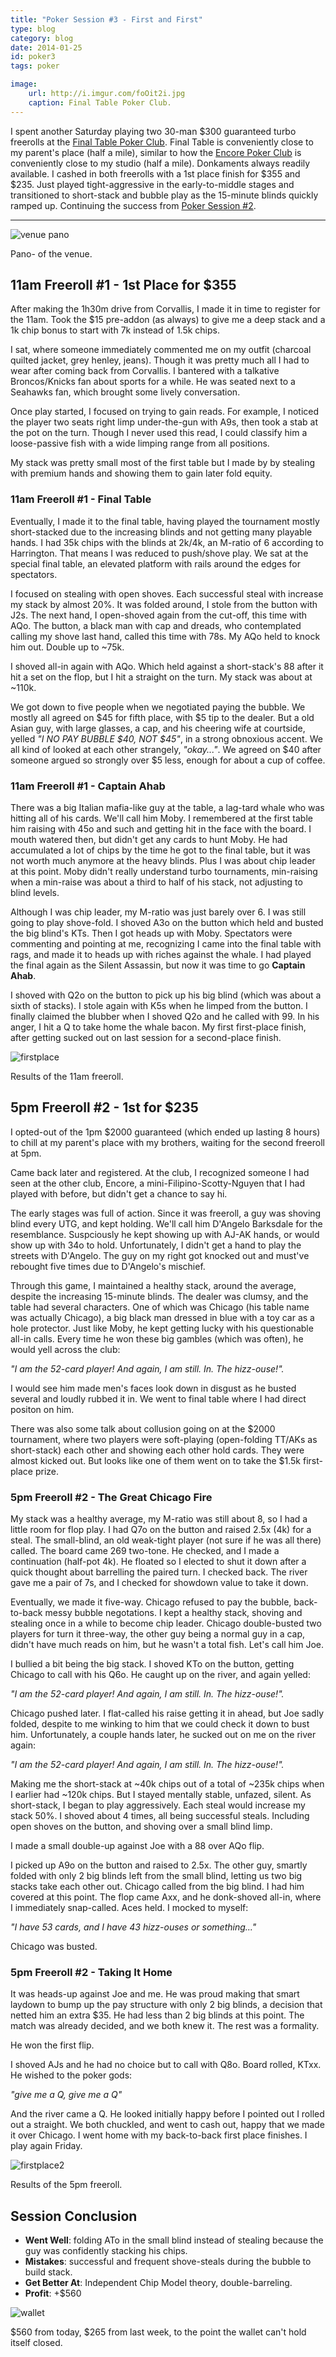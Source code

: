 ```yaml
---
title: "Poker Session #3 - First and First"
type: blog
category: blog
date: 2014-01-25
id: poker3
tags: poker

image:
    url: http://i.imgur.com/foOit2i.jpg
    caption: Final Table Poker Club.
---
```


I spent another Saturday playing two 30-man $300 guaranteed turbo freerolls at
the [Final Table Poker Club](http://pokerportland.com). Final Table is
conveniently close to my parent's place (half a mile), similar to how the
[Encore Poker Club](http://www.encoreclub.com/) is conveniently close to my
studio (half a mile). Donkaments always readily available. I cashed in both
freerolls with a 1st place finish for $355 and $235. Just played
tight-aggressive in the early-to-middle stages and transitioned to short-stack
and bubble play as the 15-minute blinds quickly ramped up. Continuing the
success from [Poker Session #2](/blog/poker2).

---

![venue pano](http://i.imgur.com/nY64p22.jpg)

<div class="page-caption"><span>
Pano- of the venue.
</span></div>

## 11am Freeroll #1 - 1st Place for $355

After making the 1h30m drive from Corvallis, I made it in time to register for
the 11am. Took the $15 pre-addon (as always) to give me a deep stack and a 1k
chip bonus to start with 7k instead of 1.5k chips.

I sat, where someone immediately commented me on my outfit (charcoal quilted
jacket, grey henley, jeans). Though it was pretty much all I had to wear after
coming back from Corvallis. I bantered with a talkative Broncos/Knicks fan
about sports for a while. He was seated next to a Seahawks fan, which brought
some lively conversation.

Once play started, I focused on trying to gain reads. For example, I noticed
the player two seats right limp under-the-gun with A9s, then took a stab at the
pot on the turn. Though I never used this read, I could classify him a
loose-passive fish with a wide limping range from all positions.

My stack was pretty small most of the first table but I made by by stealing
with premium hands and showing them to gain later fold equity.

### 11am Freeroll #1 - Final Table

Eventually, I made it to the final table, having played the tournament
mostly short-stacked due to the increasing blinds and not getting many
playable hands. I had 35k chips with the blinds at 2k/4k, an M-ratio of 6
according to Harrington. That means I was reduced to push/shove play. We sat
at the special final table, an elevated platform with rails around the edges
for spectators.

I focused on stealing with open shoves. Each successful steal with increase my
stack by almost 20%. It was folded around, I stole from the button with J2s.
The next hand, I open-shoved again from the cut-off, this time with AQo. The
button, a black man with cap and dreads, who contemplated calling my shove last
hand, called this time with 78s. My AQo held to knock him out. Double up to ~75k.

I shoved all-in again with AQo. Which held against a short-stack's 88 after it
hit a set on the flop, but I hit a straight on the turn. My stack was about at
~110k.

We got down to five people when we negotiated paying the bubble. We mostly all
agreed on $45 for fifth place, with $5 tip to the dealer. But a old Asian guy,
with large glasses, a cap, and his cheering wife at courtside, yelled *"I NO
PAY BUBBLE $40, NOT $45"*, in a strong obnoxious accent. We all kind of looked
at each other strangely, *"okay..."*. We agreed on $40 after someone argued so
strongly over $5 less, enough for about a cup of coffee.

### 11am Freeroll #1 - Captain Ahab

There was a big Italian mafia-like guy at the table, a lag-tard whale who was
hitting all of his cards. We'll call him Moby. I remembered at the first table
him raising with 45o and such and getting hit in the face with the board. I
mouth watered then, but didn't get any cards to hunt Moby. He had accumulated a
lot of chips by the time he got to the final table, but it was not worth much
anymore at the heavy blinds. Plus I was about chip leader at this point. Moby
didn't really understand turbo tournaments, min-raising when a min-raise was
about a third to half of his stack, not adjusting to blind levels.

Although I was chip leader, my M-ratio was just barely over 6. I was still
going to play shove-fold. I shoved A3o on the button which held and busted the
big blind's KTs. Then I got heads up with Moby. Spectators were commenting
and pointing at me, recognizing I came into the final table with rags, and made
it to heads up with riches against the whale. I had played the final again as
the Silent Assassin, but now it was time to go **Captain Ahab**.

I shoved with Q2o on the button to pick up his big blind (which was about a
sixth of stacks). I stole again with K5s when he limped from the button. I
finally claimed the blubber when I shoved Q2o and he called with 99. In his
anger, I hit a Q to take home the whale bacon. My first first-place finish,
after getting sucked out on last session for a second-place finish.

![firstplace](http://i.imgur.com/TLh3Dcc.jpg)

<div class="page-caption"><span>
Results of the 11am freeroll.
</span></div>

## 5pm Freeroll #2 - 1st for $235

I opted-out of the 1pm $2000 guaranteed (which ended up lasting 8 hours) to
chill at my parent's place with my brothers, waiting for the second freeroll at
5pm.

Came back later and registered. At the club, I recognized someone I had seen at
the other club, Encore, a mini-Filipino-Scotty-Nguyen that I had played with
before, but didn't get a chance to say hi.

The early stages was full of action. Since it was freeroll, a guy was shoving
blind every UTG, and kept holding. We'll call him D'Angelo Barksdale for the
resemblance. Suspciously he kept showing up with AJ-AK hands, or would show up
with 34o to hold. Unfortunately, I didn't get a hand to play the streets with
D'Angelo. The guy on my right got knocked out and must've rebought five times
due to D'Angelo's mischief.

Through this game, I maintained a healthy stack, around the average, despite
the increasing 15-minute blinds. The dealer was clumsy, and the table had
several characters. One of which was Chicago (his table name was actually
Chicago), a big black man dressed in blue with a toy car as a hole protector.
Just like Moby, he kept getting lucky with his questionable all-in calls.
Every time he won these big gambles (which was often), he would yell across
the club:

*"I am the 52-card player! And again, I am still. In. The hizz-ouse!".*

I would see him made men's faces look down in disgust as he busted several and
loudly rubbed it in. We went to final table where I had direct positon on him.

There was also some talk about collusion going on at the $2000 tournament,
where two players were soft-playing (open-folding TT/AKs as short-stack) each
other and showing each other hold cards. They were almost kicked out. But looks
like one of them went on to take the $1.5k first-place prize.

### 5pm Freeroll #2 - The Great Chicago Fire

My stack was a healthy average, my M-ratio was still about 8, so I had a little
room for flop play. I had Q7o on the button and raised 2.5x (4k) for a steal.
The small-blind, an old weak-tight player (not sure if he was all there)
called.  The board came 269 two-tone. He checked, and I made a continuation
(half-pot 4k). He floated so I elected to shut it down after a quick thought
about barrelling the paired turn. I checked back. The river gave me a pair of
7s, and I checked for showdown value to take it down.

Eventually, we made it five-way. Chicago refused to pay the bubble,
back-to-back messy bubble negotations. I kept a healthy stack, shoving and
stealing once in a while to become chip leader. Chicago double-busted two
players for turn it three-way, the other guy being a normal guy in a cap,
didn't have much reads on him, but he wasn't a total fish. Let's call him Joe.

I bullied a bit being the big stack. I shoved KTo on the button, getting
Chicago to call with his Q6o. He caught up on the river, and again yelled:

*"I am the 52-card player! And again, I am still. In. The hizz-ouse!".*

Chicago pushed later. I flat-called his raise getting it in ahead, but Joe
sadly folded, despite to me winking to him that we could check it down to bust
him. Unfortunately, a couple hands later, he sucked out on me on the river
again:

*"I am the 52-card player! And again, I am still. In. The hizz-ouse!".*

Making me the short-stack at ~40k chips out of a total of ~235k chips when
I earlier had ~120k chips. But I stayed mentally stable, unfazed, silent.
As short-stack, I began to play aggressively. Each steal would increase my
stack 50%. I shoved about 4 times, all being successful steals. Including
open shoves on the button, and shoving over a small blind limp.

I made a small double-up against Joe with a 88 over AQo flip.

I picked up A9o on the button and raised to 2.5x. The other guy, smartly folded
with only 2 big blinds left from the small blind, letting us two big stacks
take each other out. Chicago called from the big blind. I had him covered at
this point. The flop came Axx, and he donk-shoved all-in, where I immediately
snap-called. Aces held. I mocked to myself:

*"I have 53 cards, and I have 43 hizz-ouses or something..."*

Chicago was busted.

### 5pm Freeroll #2 - Taking It Home

It was heads-up against Joe and me. He was proud making that smart laydown
to bump up the pay structure with only 2 big blinds, a decision that netted him
an extra $35. He had less than 2 big blinds at this point. The match was
already decided, and we both knew it. The rest was a formality.

He won the first flip.

I shoved AJs and he had no choice but to call with Q8o. Board rolled, KTxx.
He wished to the poker gods:

*"give me a Q, give me a Q"*

And the river came a Q. He looked initially happy before I pointed out I rolled
out a straight. We both chuckled, and went to cash out, happy that we made it
over Chicago. I went home with my back-to-back first place finishes. I play
again Friday.

![firstplace2](http://i.imgur.com/lTNZLBI.jpg)

<div class="page-caption"><span>
Results of the 5pm freeroll.
</span></div>

## Session Conclusion

- **Went Well**: folding ATo in the small blind instead of stealing
                 because the guy was confidently stacking his chips.
- **Mistakes**: successful and frequent shove-steals during the bubble to build
                stack.
- **Get Better At**: Independent Chip Model theory, double-barreling.
- **Profit**: +$560

![wallet](http://i.imgur.com/w8Nt2xl.jpg)

<div class="page-caption"><span>
$560 from today, $265 from last week, to the point the wallet can't hold itself
closed.
</span></div>
